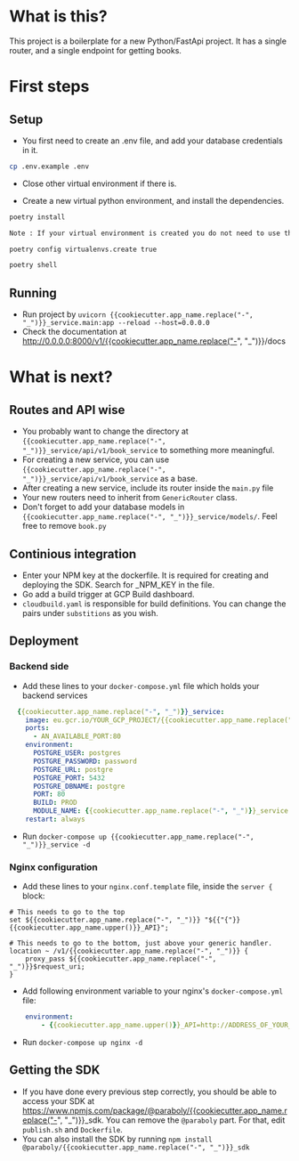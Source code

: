 # What is this?
This project is a boilerplate for a new Python/FastApi project. It has a single router, and a single endpoint for getting books.
# First steps
## Setup
- You first need to create an .env file, and add your database credentials in it.
```bash
cp .env.example .env
```
- Close other virtual environment if there is.

- Create a new virtual python environment, and install the dependencies.
```bash
poetry install

Note : If your virtual environment is created you do not need to use these two command.

poetry config virtualenvs.create true 

poetry shell
```
## Running
- Run project by `uvicorn {{cookiecutter.app_name.replace("-", "_")}}_service.main:app --reload --host=0.0.0.0`
- Check the documentation at http://0.0.0.0:8000/v1/{{cookiecutter.app_name.replace("-", "_")}}/docs

# What is next?
## Routes and API wise
- You probably want to change the directory at `{{cookiecutter.app_name.replace("-", "_")}}_service/api/v1/book_service` to something more meaningful.
- For creating a new service, you can use `{{cookiecutter.app_name.replace("-", "_")}}_service/api/v1/book_service` as a base.
- After creating a new service, include its router inside the `main.py` file
- Your new routers need to inherit from `GenericRouter` class.
- Don't forget to add your database models in `{{cookiecutter.app_name.replace("-", "_")}}_service/models/`. Feel free to remove `book.py`

## Continious integration
- Enter your NPM key at the dockerfile. It is required for creating and deploying the SDK. Search for _NPM_KEY in the file.
- Go add a build trigger at GCP Build dashboard.
- `cloudbuild.yaml` is responsible for build definitions. You can change the pairs under `substitions` as you wish.
  
## Deployment
### Backend side
- Add these lines to your `docker-compose.yml` file which holds your backend services
```yaml
  {{cookiecutter.app_name.replace("-", "_")}}_service:
    image: eu.gcr.io/YOUR_GCP_PROJECT/{{cookiecutter.app_name.replace("-", "_")}}:latest
    ports:
      - AN_AVAILABLE_PORT:80
    environment:
      POSTGRE_USER: postgres
      POSTGRE_PASSWORD: password
      POSTGRE_URL: postgre
      POSTGRE_PORT: 5432
      POSTGRE_DBNAME: postgre
      PORT: 80
      BUILD: PROD
      MODULE_NAME: {{cookiecutter.app_name.replace("-", "_")}}_service.main
    restart: always

```
- Run `docker-compose up {{cookiecutter.app_name.replace("-", "_")}}_service -d`

### Nginx configuration
- Add these lines to your `nginx.conf.template` file, inside the `server {` block:
```nginx
# This needs to go to the top
set ${{cookiecutter.app_name.replace("-", "_")}} "${{"{"}}{{cookiecutter.app_name.upper()}}_API}";

# This needs to go to the bottom, just above your generic handler.
location ~ /v1/{{cookiecutter.app_name.replace("-", "_")}} {
    proxy_pass ${{cookiecutter.app_name.replace("-", "_")}}$request_uri;
}
```
- Add following environment variable to your nginx's `docker-compose.yml` file:
```yaml
    environment:
        - {{cookiecutter.app_name.upper()}}_API=http://ADDRESS_OF_YOUR_BACKEND:THE_AVAILABLE_PORT_YOU_HAVE_SET_IN_DOCKER_COMPOSE
```
- Run `docker-compose up nginx -d`

## Getting the SDK
- If you have done every previous step correctly, you should be able to access your SDK at https://www.npmjs.com/package/@paraboly/{{cookiecutter.app_name.replace("-", "_")}}_sdk. You can remove the `@paraboly` part. For that, edit `publish.sh` and `Dockerfile`.
- You can also install the SDK by running `npm install @paraboly/{{cookiecutter.app_name.replace("-", "_")}}_sdk`
